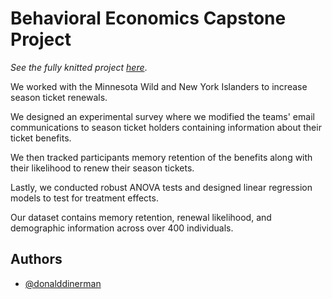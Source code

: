 # Behavioral Economics Capstone Project

*See the fully knitted project [here](https://donald-dinerman.github.io/Behavioral-Economics-Capstone/)*.

We worked with the Minnesota Wild and New York
Islanders to increase season ticket renewals.

We designed an experimental survey where we modified
the teams' email communications to season ticket 
holders containing information about their ticket 
benefits.

We then tracked participants memory retention of
the benefits along with their likelihood to renew 
their season tickets.

Lastly, we conducted robust ANOVA tests and designed 
linear regression models to test for treatment effects.

Our dataset contains memory retention, renewal 
likelihood, and demographic information across over 
400 individuals. 

## Authors

- [@donalddinerman](https://www.github.com/Donald-Dinerman)
